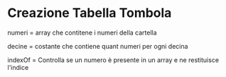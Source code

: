 # Creazione Tabella Tombola

numeri = array che contitene i numeri della cartella

decine = costante che contiene quant numeri per ogni decina

indexOf = Controlla se un numero è presente in un array e ne restituisce l'indice


